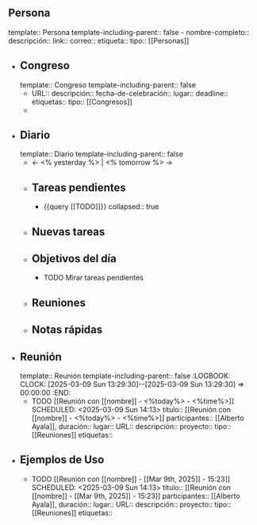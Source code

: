## Persona
template:: Persona
template-including-parent:: false
	- nombre-completo:: 
	  descripción::
	  link::
	  correo::
	  etiqueta::
	  tipo:: [[Personas]]
- ## Congreso
  template:: Congreso
  template-including-parent:: false
	- URL::
	  descripción::
	  fecha-de-celebración::
	  lugar::
	  deadline::
	  etiquetas::
	  tipo:: [[Congresos]]
	-
- ## Diario
  template:: Diario
  template-including-parent:: false
	- ← <% yesterday %> | <% tomorrow %> →
	- ## Tareas pendientes
		- {{query [[TODO]]}}
		  collapsed:: true
	- ## Nuevas tareas
	- ## Objetivos del día
		- TODO Mirar tareas pendientes
	- ## Reuniones
	- ## Notas rápidas
- ## Reunión
  template:: Reunión
  template-including-parent:: false
  :LOGBOOK:
  CLOCK: [2025-03-09 Sun 13:29:30]--[2025-03-09 Sun 13:29:30] =>  00:00:00
  :END:
	- TODO [[Reunión con [[nombre]] - <%today%> - <%time%>]]
	  SCHEDULED: <2025-03-09 Sun 14:13>
	  título:: [[Reunión con [[nombre]] - <%today%> - <%time%>]]
	  participantes:: [[Alberto Ayala]],
	  duración::
	  lugar::
	  URL:: 
	  descripción::
	  proyecto::
	  tipo:: [[Reuniones]]
	  etiquetas::
- ## Ejemplos de Uso
	- TODO [[Reunión con [[nombre]] - [[Mar 9th, 2025]] - 15:23]]
	  SCHEDULED: <2025-03-09 Sun 14:13>
	  título:: [[Reunión con [[nombre]] - [[Mar 9th, 2025]] - 15:23]]
	  participantes:: [[Alberto Ayala]],
	  duración::
	  lugar::
	  URL:: 
	  descripción::
	  proyecto::
	  tipo:: [[Reuniones]]
	  etiquetas::